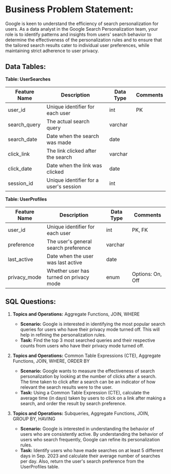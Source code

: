 # **Business Problem Statement:**

Google is keen to understand the efficiency of search personalization for users. As a data analyst in the Google Search Personalization team, your role is to identify patterns and insights from users' search behavior to determine the effectiveness of the personalization rules and to ensure that the tailored search results cater to individual user preferences, while maintaining strict adherence to user privacy.

## **Data Tables**:

**Table: UserSearches**

| Feature Name | Description                              | Data Type | Comments |
|--------------|------------------------------------------|-----------|----------|
| user_id      | Unique identifier for each user          | int       | PK       |
| search_query | The actual search query                  | varchar   |          |
| search_date  | Date when the search was made            | date      |          |
| click_link   | The link clicked after the search        | varchar   |          |
| click_date   | Date when the link was clicked           | date      |          |
| session_id   | Unique identifier for a user's session   | int       |          |

**Table: UserProfiles**

| Feature Name | Description                                 | Data Type | Comments |
|--------------|---------------------------------------------|-----------|----------|
| user_id      | Unique identifier for each user             | int       | PK, FK   |
| preference   | The user's general search preference        | varchar   |          |
| last_active  | Date when the user was last active          | date      |          |
| privacy_mode | Whether user has turned on privacy mode     | enum      | Options: On, Off |

## **SQL Questions**:

1. **Topics and Operations:** Aggregate Functions, JOIN, WHERE
   - **Scenario:** Google is interested in identifying the most popular search queries for users who have their privacy mode turned off. This will help in refining the personalization rules.
   - **Task:** Find the top 3 most searched queries and their respective counts from users who have their privacy mode turned off.

2. **Topics and Operations:** Common Table Expressions (CTE), Aggregate Functions, JOIN, WHERE, ORDER BY
   - **Scenario:** Google wants to measure the effectiveness of search personalization by looking at the number of clicks after a search. The time taken to click after a search can be an indicator of how relevant the search results were to the user.
   - **Task:** Using a Common Table Expression (CTE), calculate the average time (in days) taken by users to click on a link after making a search, and order the result by search preference.

3. **Topics and Operations:** Subqueries, Aggregate Functions, JOIN, GROUP BY, HAVING
   - **Scenario:** Google is interested in understanding the behavior of users who are consistently active. By understanding the behavior of users who search frequently, Google can refine its personalization rules.
   - **Task:** Identify users who have made searches on at least 5 different days in Sep. 2023 and calculate their average number of searches per day. Also, return the user's search preference from the UserProfiles table.